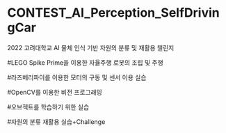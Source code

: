 # CONTEST_AI_Perception_SelfDrivingCar
2022 고려대학교 AI 물체 인식 기반 자원의 분류 및 재활용 챌린지

#LEGO Spike Prime을 이용한 자율주행 로봇의 조립 및 주행

#라즈베리파이를 이용한 모터의 구동 및 센서 이용 실습

#OpenCV를 이용한 비전 프로그래밍

#오브젝트를 학습하기 위한 실습

#자원의 분류 재활용 실습+Challenge
